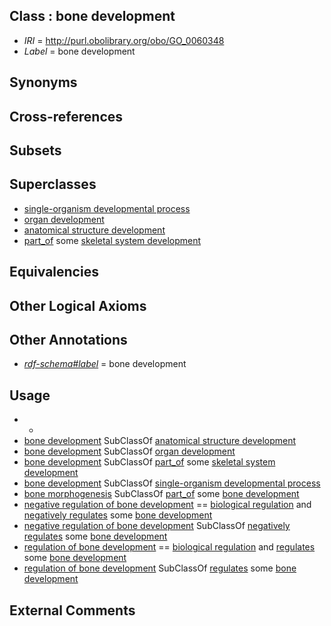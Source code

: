 
## Class : bone development

 * *IRI* = http://purl.obolibrary.org/obo/GO_0060348
 * *Label* = bone development

## Synonyms


## Cross-references


## Subsets


## Superclasses

 * [single-organism developmental process](../../GO/67/GO_0044767.md)
 * [organ development](../../GO/13/GO_0048513.md)
 * [anatomical structure development](../../GO/56/GO_0048856.md)
 * [part_of](../../BFO/50/BFO_0000050.md) some [skeletal system development](../../GO/01/GO_0001501.md)

## Equivalencies


## Other Logical Axioms


## Other Annotations

 * *[rdf-schema#label](../../el/rdf-schema#label.md)* = bone development

## Usage

 * -
 * [bone development](../../GO/48/GO_0060348.md) SubClassOf [anatomical structure development](../../GO/56/GO_0048856.md)
 * [bone development](../../GO/48/GO_0060348.md) SubClassOf [organ development](../../GO/13/GO_0048513.md)
 * [bone development](../../GO/48/GO_0060348.md) SubClassOf [part_of](../../BFO/50/BFO_0000050.md) some [skeletal system development](../../GO/01/GO_0001501.md)
 * [bone development](../../GO/48/GO_0060348.md) SubClassOf [single-organism developmental process](../../GO/67/GO_0044767.md)
 * [bone morphogenesis](../../GO/49/GO_0060349.md) SubClassOf [part_of](../../BFO/50/BFO_0000050.md) some [bone development](../../GO/48/GO_0060348.md)
 * [negative regulation of bone development](../../GO/11/GO_1903011.md) == [biological regulation](../../GO/07/GO_0065007.md) and [negatively regulates](../../RO/12/RO_0002212.md) some [bone development](../../GO/48/GO_0060348.md)
 * [negative regulation of bone development](../../GO/11/GO_1903011.md) SubClassOf [negatively regulates](../../RO/12/RO_0002212.md) some [bone development](../../GO/48/GO_0060348.md)
 * [regulation of bone development](../../GO/10/GO_1903010.md) == [biological regulation](../../GO/07/GO_0065007.md) and [regulates](../../RO/11/RO_0002211.md) some [bone development](../../GO/48/GO_0060348.md)
 * [regulation of bone development](../../GO/10/GO_1903010.md) SubClassOf [regulates](../../RO/11/RO_0002211.md) some [bone development](../../GO/48/GO_0060348.md)

## External Comments

